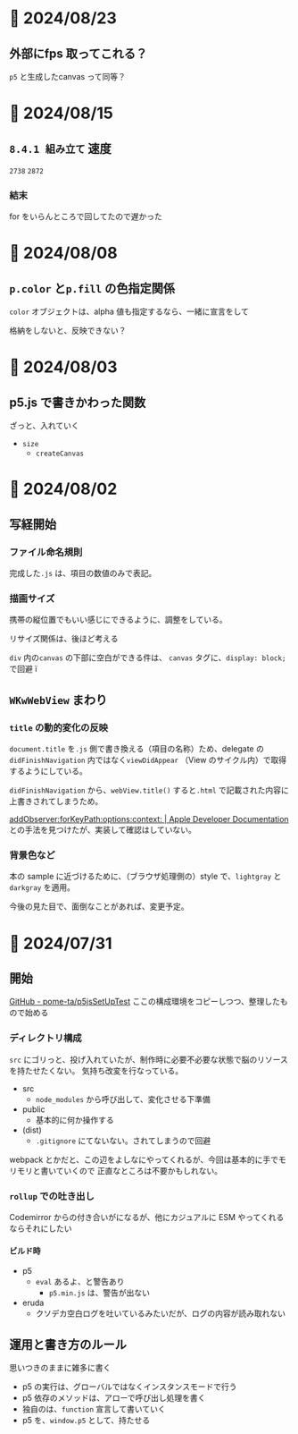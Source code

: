 # 📝 2024/08/23

## 外部にfps 取ってこれる？

`p5` と生成したcanvas って同等？

# 📝 2024/08/15

## `8.4.1 組み立て` 速度

`2738`
`2872`

### 結末

for をいらんところで回してたので遅かった




# 📝 2024/08/08

## `p.color` と`p.fill` の色指定関係

`color` オブジェクトは、alpha 値も指定するなら、一緒に宣言をして

格納をしないと、反映できない？

# 📝 2024/08/03

## p5.js で書きかわった関数

ざっと、入れていく

- `size`
  - `createCanvas`

# 📝 2024/08/02

## 写経開始

### ファイル命名規則

完成した`.js` は、項目の数値のみで表記。

### 描画サイズ

携帯の縦位置でもいい感じにできるように、調整をしている。

リサイズ関係は、後ほど考える

`div` 内の`canvas` の下部に空白ができる件は、
`canvas` タグに、`display: block;` で回避 ï

## `WKwWebView` まわり

### `title` の動的変化の反映

`document.title` を`.js` 側で書き換える（項目の名称）ため、delegate の`didFinishNavigation` 内ではなく`viewDidAppear` （View のサイクル内）で取得するようにしている。

`didFinishNavigation` から、`webView.title()` すると`.html` で記載された内容に上書きされてしまうため。

[addObserver:forKeyPath:options:context: | Apple Developer Documentation](https://developer.apple.com/documentation/objectivec/nsobject/1412787-addobserver?language=objc) との手法を見つけたが、実装して確認はしていない。

### 背景色など

本の sample に近づけるために、（ブラウザ処理側の）style で、`lightgray` と`darkgray` を適用。

今後の見た目で、面倒なことがあれば、変更予定。

# 📝 2024/07/31

## 開始

[GitHub - pome-ta/p5jsSetUpTest](https://github.com/pome-ta/p5jsSetUpTest) ここの構成環境をコピーしつつ、整理したもので始める

### ディレクトリ構成

`src` にゴリっと、投げ入れていたが、制作時に必要不必要な状態で脳のリソースを持たせたくない。
気持ち改変を行なっている。

- src
  - `node_modules` から呼び出して、変化させる下準備
- public
  - 基本的に何か操作する
- (dist)
  - `.gitignore` にてないない。されてしまうので回避

webpack とかだと、この辺をよしなにやってくれるが、今回は基本的に手でモリモリと書いていくので
正直なところは不要かもしれない。

### `rollup` での吐き出し

Codemirror からの付き合いがになるが、他にカジュアルに ESM やってくれるならそれにしたい

#### ビルド時

- p5
  - `eval` あるよ、と警告あり
    - `p5.min.js` は、警告が出ない
- eruda
  - クソデカ空白ログを吐いているみたいだが、ログの内容が読み取れない

## 運用と書き方のルール

思いつきのままに雑多に書く

- p5 の実行は、グローバルではなくインスタンスモードで行う
- p5 依存のメソッドは、アローで呼び出し処理を書く
- 独自のは、`function` 宣言して書いていく
- p5 を、`window.p5` として、持たせる
